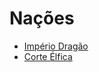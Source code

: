 <!-- TITLE: Nações -->
<!-- SUBTITLE: Visão geral sobre Nações -->

# Nações
* [Império Dragão](http://localhost/faccoes/nacoes/imperio-dragao#imperio-dragao)
* [Corte Élfica](http://localhost/faccoes/nacoes/corte-elfica#corte-elfica)
